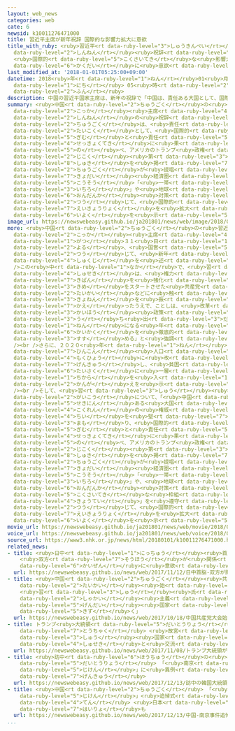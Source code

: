 ```yaml
---
layout: web_news
categories: web
cate: 6
newsid: k10011276471000
title: 習近平主席が新年祝辞 国際的な影響力拡大に意欲
title_with_ruby: <ruby>習近平<rt data-ruby-level="3">しゅうきんぺい</rt></ruby><ruby>主席<rt data-ruby-level="4">しゅせき</rt></ruby>が<ruby>新年<rt
  data-ruby-level="2">しんねん</rt></ruby><ruby>祝辞<rt data-ruby-level="4">しゅくじ</rt></ruby>
  <ruby>国際的<rt data-ruby-level="5">こくさいてき</rt></ruby>な<ruby>影響力<rt data-ruby-level="7">えいきょうりょく</rt></ruby><ruby>拡大<rt
  data-ruby-level="6">かくだい</rt></ruby>に<ruby>意欲<rt data-ruby-level="6">いよく</rt></ruby>
last_modified_at: '2018-01-01T05:25:00+09:00'
datetime: 2018<ruby>年<rt data-ruby-level="1">ねん</rt></ruby>01<ruby>月<rt data-ruby-level="1">がつ</rt></ruby>01<ruby>日<rt
  data-ruby-level="1">にち</rt></ruby> 05<ruby>時<rt data-ruby-level="2">じ</rt></ruby>25<ruby>分<rt
  data-ruby-level="2">ふん</rt></ruby>
description: 中国の習近平国家主席は、新年の祝辞で「中国は、責任ある大国として、国際的な義務と責任を積極的に果たす」と述べ、アメリカのトランプ政権が、自国第一主義を掲げるなか、中国が提唱する巨大経済圏構想「一帯一路」や地球温暖化対策などを通じて、国際的な影響力を拡大することに意欲を示しました。
summary: <ruby>中国<rt data-ruby-level="2">ちゅうごく</rt></ruby>の<ruby>習近平<rt data-ruby-level="3">しゅうきんぺい</rt></ruby><ruby>国家<rt
  data-ruby-level="2">こっか</rt></ruby><ruby>主席<rt data-ruby-level="4">しゅせき</rt></ruby>は、<ruby>新年<rt
  data-ruby-level="2">しんねん</rt></ruby>の<ruby>祝辞<rt data-ruby-level="4">しゅくじ</rt></ruby>で「<ruby>中国<rt
  data-ruby-level="2">ちゅうごく</rt></ruby>は、<ruby>責任<rt data-ruby-level="5">せきにん</rt></ruby>ある<ruby>大国<rt
  data-ruby-level="2">たいこく</rt></ruby>として、<ruby>国際的<rt data-ruby-level="5">こくさいてき</rt></ruby>な<ruby>義務<rt
  data-ruby-level="5">ぎむ</rt></ruby>と<ruby>責任<rt data-ruby-level="5">せきにん</rt></ruby>を<ruby>積極的<rt
  data-ruby-level="4">せっきょくてき</rt></ruby>に<ruby>果<rt data-ruby-level="4">は</rt></ruby>たす」と<ruby>述<rt
  data-ruby-level="5">の</rt></ruby>べ、アメリカのトランプ<ruby>政権<rt data-ruby-level="6">せいけん</rt></ruby>が、<ruby>自国<rt
  data-ruby-level="2">じこく</rt></ruby><ruby>第<rt data-ruby-level="3">だい</rt></ruby>一<ruby>主義<rt
  data-ruby-level="8">しゅき</rt></ruby>を<ruby>掲<rt data-ruby-level="7">かか</rt></ruby>げるなか、<ruby>中国<rt
  data-ruby-level="2">ちゅうごく</rt></ruby>が<ruby>提唱<rt data-ruby-level="5">ていしょう</rt></ruby>する<ruby>巨大<rt
  data-ruby-level="7">きょだい</rt></ruby><ruby>経済圏<rt data-ruby-level="7">けいざいけん</rt></ruby><ruby>構想<rt
  data-ruby-level="5">こうそう</rt></ruby>「<ruby>一帯<rt data-ruby-level="4">いったい</rt></ruby><ruby>一路<rt
  data-ruby-level="3">いちろ</rt></ruby>」や<ruby>地球<rt data-ruby-level="3">ちきゅう</rt></ruby><ruby>温暖化<rt
  data-ruby-level="6">おんだんか</rt></ruby><ruby>対策<rt data-ruby-level="6">たいさく</rt></ruby>などを<ruby>通<rt
  data-ruby-level="2">つう</rt></ruby>じて、<ruby>国際的<rt data-ruby-level="5">こくさいてき</rt></ruby>な<ruby>影響力<rt
  data-ruby-level="7">えいきょうりょく</rt></ruby>を<ruby>拡大<rt data-ruby-level="6">かくだい</rt></ruby>することに<ruby>意欲<rt
  data-ruby-level="6">いよく</rt></ruby>を<ruby>示<rt data-ruby-level="5">しめ</rt></ruby>しました。
image_url: https://newswebeasy.github.io/ja201801/news/web/image/2018/01/01/K10011276471_1801010659_1801010746_01_02.jpg
more: <ruby>中国<rt data-ruby-level="2">ちゅうごく</rt></ruby>の<ruby>習近平<rt data-ruby-level="3">しゅうきんぺい</rt></ruby><ruby>国家<rt
  data-ruby-level="2">こっか</rt></ruby><ruby>主席<rt data-ruby-level="4">しゅせき</rt></ruby>は、１２<ruby>月<rt
  data-ruby-level="1">がつ</rt></ruby>３１<ruby>日<rt data-ruby-level="1">にち</rt></ruby><ruby>夜<rt
  data-ruby-level="2">よる</rt></ruby>、<ruby>国営<rt data-ruby-level="5">こくえい</rt></ruby>メディアを<ruby>通<rt
  data-ruby-level="2">つう</rt></ruby>じて、<ruby>新年<rt data-ruby-level="2">しんねん</rt></ruby>の<ruby>祝辞<rt
  data-ruby-level="4">しゅくじ</rt></ruby>を<ruby>述<rt data-ruby-level="5">の</rt></ruby>べました。<br
  />この<ruby>中<rt data-ruby-level="1">なか</rt></ruby>で、<ruby>習<rt data-ruby-level="3">しゅう</rt></ruby><ruby>主席<rt
  data-ruby-level="4">しゅせき</rt></ruby>は、<ruby>権力<rt data-ruby-level="6">けんりょく</rt></ruby><ruby>基盤<rt
  data-ruby-level="7">きばん</rt></ruby>を<ruby>強化<rt data-ruby-level="3">きょうか</rt></ruby>して２<ruby>期目<rt
  data-ruby-level="3">きめ</rt></ruby>をスタートさせた<ruby>共産党<rt data-ruby-level="6">きょうさんとう</rt></ruby><ruby>大会<rt
  data-ruby-level="2">たいかい</rt></ruby>などに<ruby>触<rt data-ruby-level="7">ふ</rt></ruby>れて<ruby>去年<rt
  data-ruby-level="3">きょねん</rt></ruby>を<ruby>振<rt data-ruby-level="7">ふ</rt></ruby>り<ruby>返<rt
  data-ruby-level="7">かえ</rt></ruby>ったうえで、ことしは、<ruby>改革<rt data-ruby-level="6">かいかく</rt></ruby><ruby>開放<rt
  data-ruby-level="3">かいほう</rt></ruby><ruby>政策<rt data-ruby-level="6">せいさく</rt></ruby>を<ruby>打<rt
  data-ruby-level="3">う</rt></ruby>ち<ruby>出<rt data-ruby-level="3">だ</rt></ruby>して４０<ruby>年<rt
  data-ruby-level="1">ねん</rt></ruby>になる<ruby>年<rt data-ruby-level="1">とし</rt></ruby>だとして、「<ruby>改革<rt
  data-ruby-level="6">かいかく</rt></ruby>を<ruby>徹底的<rt data-ruby-level="7">てっていてき</rt></ruby>に<ruby>進<rt
  data-ruby-level="3">すす</rt></ruby>める」と<ruby>強調<rt data-ruby-level="3">きょうちょう</rt></ruby>しました。<br
  /><br />さらに、２０２０<ruby>年<rt data-ruby-level="1">ねん</rt></ruby>までに<ruby>農村<rt data-ruby-level="3">のうそん</rt></ruby>の<ruby>貧困<rt
  data-ruby-level="7">ひんこん</rt></ruby><ruby>人口<rt data-ruby-level="1">じんこう</rt></ruby>をゼロにするという<ruby>目標<rt
  data-ruby-level="4">もくひょう</rt></ruby>に<ruby>改<rt data-ruby-level="4">あらた</rt></ruby>めて<ruby>言及<rt
  data-ruby-level="7">げんきゅう</rt></ruby>し、<ruby>貧困<rt data-ruby-level="7">ひんこん</rt></ruby><ruby>対策<rt
  data-ruby-level="6">たいさく</rt></ruby>に<ruby>一層<rt data-ruby-level="6">いっそう</rt></ruby><ruby>力<rt
  data-ruby-level="1">ちから</rt></ruby>を<ruby>入<rt data-ruby-level="1">い</rt></ruby>れる<ruby>考<rt
  data-ruby-level="2">かんが</rt></ruby>えを<ruby>示<rt data-ruby-level="5">しめ</rt></ruby>しました。<br
  /><br />そして、<ruby>習<rt data-ruby-level="3">しゅう</rt></ruby><ruby>主席<rt data-ruby-level="4">しゅせき</rt></ruby>は、<ruby>外交<rt
  data-ruby-level="2">がいこう</rt></ruby>について、「<ruby>中国<rt data-ruby-level="2">ちゅうごく</rt></ruby>は、<ruby>責任<rt
  data-ruby-level="5">せきにん</rt></ruby>ある<ruby>大国<rt data-ruby-level="2">たいこく</rt></ruby>として、<ruby>国連<rt
  data-ruby-level="4">こくれん</rt></ruby>の<ruby>権威<rt data-ruby-level="7">けんい</rt></ruby>と<ruby>地位<rt
  data-ruby-level="4">ちい</rt></ruby>を<ruby>堅<rt data-ruby-level="7">かた</rt></ruby>く<ruby>守<rt
  data-ruby-level="3">まも</rt></ruby>り、<ruby>国際的<rt data-ruby-level="5">こくさいてき</rt></ruby>な<ruby>義務<rt
  data-ruby-level="5">ぎむ</rt></ruby>と<ruby>責任<rt data-ruby-level="5">せきにん</rt></ruby>を<ruby>積極的<rt
  data-ruby-level="4">せっきょくてき</rt></ruby>に<ruby>果<rt data-ruby-level="4">は</rt></ruby>たす」と<ruby>述<rt
  data-ruby-level="5">の</rt></ruby>べ、アメリカのトランプ<ruby>政権<rt data-ruby-level="6">せいけん</rt></ruby>が、<ruby>自国<rt
  data-ruby-level="2">じこく</rt></ruby><ruby>第<rt data-ruby-level="3">だい</rt></ruby>一<ruby>主義<rt
  data-ruby-level="8">しゅき</rt></ruby>を<ruby>掲<rt data-ruby-level="7">かか</rt></ruby>げるなか、<ruby>中国<rt
  data-ruby-level="2">ちゅうごく</rt></ruby>が<ruby>提唱<rt data-ruby-level="5">ていしょう</rt></ruby>する<ruby>巨大<rt
  data-ruby-level="7">きょだい</rt></ruby><ruby>経済圏<rt data-ruby-level="7">けいざいけん</rt></ruby><ruby>構想<rt
  data-ruby-level="5">こうそう</rt></ruby>「<ruby>一帯<rt data-ruby-level="4">いったい</rt></ruby><ruby>一路<rt
  data-ruby-level="3">いちろ</rt></ruby>」や、<ruby>地球<rt data-ruby-level="3">ちきゅう</rt></ruby><ruby>温暖化<rt
  data-ruby-level="6">おんだんか</rt></ruby><ruby>対策<rt data-ruby-level="6">たいさく</rt></ruby>の<ruby>国際的<rt
  data-ruby-level="5">こくさいてき</rt></ruby>な<ruby>枠組<rt data-ruby-level="7">わくぐ</rt></ruby>み「パリ<ruby>協定<rt
  data-ruby-level="4">きょうてい</rt></ruby>」を<ruby>遵守<rt data-ruby-level="7">じゅんしゅ</rt></ruby>していくことなどを<ruby>通<rt
  data-ruby-level="2">つう</rt></ruby>じて、<ruby>国際的<rt data-ruby-level="5">こくさいてき</rt></ruby>な<ruby>影響力<rt
  data-ruby-level="7">えいきょうりょく</rt></ruby>を<ruby>拡大<rt data-ruby-level="6">かくだい</rt></ruby>することに<ruby>意欲<rt
  data-ruby-level="6">いよく</rt></ruby>を<ruby>示<rt data-ruby-level="5">しめ</rt></ruby>しました。
movie_url: https://newswebeasy.github.io/ja201801/news/web/movie/2018/01/01/k10011276471_201801010940_201801010949.mp4
voice_url: https://newswebeasy.github.io/ja201801/news/web/voice/2018/01/01/k10011276471_201801010940_201801010949.mp3
source_url: https://www3.nhk.or.jp/news/html/20180101/k10011276471000.html
related_news:
- title: <ruby>日中<rt data-ruby-level="1">にっちゅう</rt></ruby><ruby>首脳<rt data-ruby-level="6">しゅのう</rt></ruby>
    <ruby>双方<rt data-ruby-level="7">そうほう</rt></ruby>が<ruby>関係<rt data-ruby-level="4">かんけい</rt></ruby><ruby>改善<rt
    data-ruby-level="6">かいぜん</rt></ruby>に<ruby>意欲<rt data-ruby-level="6">いよく</rt></ruby>
  url: https://newswebeasy.github.io/news/web/2017/11/12/日中首脳-双方が関係改善に意欲
- title: <ruby>中国<rt data-ruby-level="2">ちゅうごく</rt></ruby><ruby>共産党<rt data-ruby-level="6">きょうさんとう</rt></ruby><ruby>大会<rt
    data-ruby-level="2">たいかい</rt></ruby><ruby>始<rt data-ruby-level="3">はじ</rt></ruby>まる
    <ruby>習<rt data-ruby-level="3">しゅう</rt></ruby><ruby>氏<rt data-ruby-level="4">し</rt></ruby>「<ruby>社会<rt
    data-ruby-level="2">しゃかい</rt></ruby><ruby>主義<rt data-ruby-level="5">しゅぎ</rt></ruby>の<ruby>現代<rt
    data-ruby-level="5">げんだい</rt></ruby><ruby>国家<rt data-ruby-level="2">こっか</rt></ruby><ruby>築<rt
    data-ruby-level="5">きず</rt></ruby>く」
  url: https://newswebeasy.github.io/news/web/2017/10/18/中国共産党大会始まる-習氏社会主義の現代国家築く
- title: トランプ<ruby>大統領<rt data-ruby-level="5">だいとうりょう</rt></ruby>が<ruby>中国<rt data-ruby-level="2">ちゅうごく</rt></ruby>に<ruby>到着<rt
    data-ruby-level="7">とうちゃく</rt></ruby> <ruby>故宮<rt data-ruby-level="5">こきゅう</rt></ruby>で<ruby>習<rt
    data-ruby-level="3">しゅう</rt></ruby><ruby>国家<rt data-ruby-level="2">こっか</rt></ruby><ruby>主席<rt
    data-ruby-level="4">しゅせき</rt></ruby>と<ruby>交流<rt data-ruby-level="3">こうりゅう</rt></ruby>へ
  url: https://newswebeasy.github.io/news/web/2017/11/08/トランプ大統領が中国に到着-故宮で習国家主席と交流へ
- title: <ruby>訪中<rt data-ruby-level="6">ほうちゅう</rt></ruby>の<ruby>韓国<rt data-ruby-level="7">かんこく</rt></ruby><ruby>大統領<rt
    data-ruby-level="5">だいとうりょう</rt></ruby> 「<ruby>南京<rt data-ruby-level="8">なんきん</rt></ruby><ruby>事件<rt
    data-ruby-level="5">じけん</rt></ruby>」に<ruby>異例<rt data-ruby-level="6">いれい</rt></ruby>の<ruby>言及<rt
    data-ruby-level="7">げんきゅう</rt></ruby>
  url: https://newswebeasy.github.io/news/web/2017/12/13/訪中の韓国大統領-南京事件に異例の言及
- title: <ruby>中国<rt data-ruby-level="2">ちゅうごく</rt></ruby> 「<ruby>南京<rt data-ruby-level="8">なんきん</rt></ruby><ruby>事件<rt
    data-ruby-level="5">じけん</rt></ruby>」<ruby>追悼式<rt data-ruby-level="7">ついとうしき</rt></ruby><ruby>典<rt
    data-ruby-level="4">てん</rt></ruby> <ruby>日本<rt data-ruby-level="1">にっぽん</rt></ruby>への<ruby>配慮<rt
    data-ruby-level="7">はいりょ</rt></ruby>も
  url: https://newswebeasy.github.io/news/web/2017/12/13/中国-南京事件追悼式典-日本への配慮も
...
```

